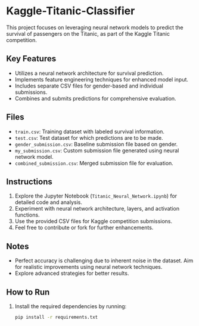 # Kaggle-Titanic-Classifier

 This project focuses on leveraging neural network models to predict the survival of passengers on the Titanic, as part of the Kaggle Titanic competition.

## Key Features

- Utilizes a neural network architecture for survival prediction.
- Implements feature engineering techniques for enhanced model input.
- Includes separate CSV files for gender-based and individual submissions.
- Combines and submits predictions for comprehensive evaluation.

## Files

- `train.csv`: Training dataset with labeled survival information.
- `test.csv`: Test dataset for which predictions are to be made.
- `gender_submission.csv`: Baseline submission file based on gender.
- `my_submission.csv`: Custom submission file generated using neural network model.
- `combined_submission.csv`: Merged submission file for evaluation.

## Instructions

1. Explore the Jupyter Notebook (`Titanic_Neural_Network.ipynb`) for detailed code and analysis.
2. Experiment with neural network architecture, layers, and activation functions.
3. Use the provided CSV files for Kaggle competition submissions.
4. Feel free to contribute or fork for further enhancements.

## Notes

- Perfect accuracy is challenging due to inherent noise in the dataset. Aim for realistic improvements using neural network techniques.
- Explore advanced strategies for better results.

## How to Run

1. Install the required dependencies by running:
   ```bash
   pip install -r requirements.txt
